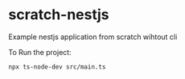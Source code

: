 # scratch-nestjs

Example nestjs application from scratch wihtout cli

To Run the project:

```sh
npx ts-node-dev src/main.ts
```
